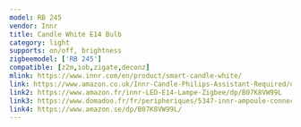 ```yaml
---
model: RB 245
vendor: Innr
title: Candle White E14 Bulb
category: light
supports: on/off, brightness
zigbeemodel: ['RB 245']
compatible: [z2m,iob,zigate,deconz]
mlink: https://www.innr.com/en/product/smart-candle-white/
link: https://www.amazon.co.uk/Innr-Candle-Philips-Assistant-Required/dp/B07HB4W5VW
link2: https://www.amazon.fr/innr-LED-E14-Lampe-Zigbee/dp/B07K8VW99L
link3: https://www.domadoo.fr/fr/peripheriques/5347-innr-ampoule-connectee-type-e14-zigbee-30-pack-de-2-ampoules-blanc-chaud-2700k-8718781552275.html
link4: https://www.amazon.se/dp/B07K8VW99L/
---
```

